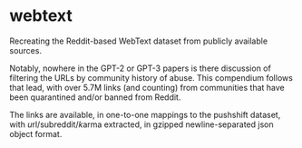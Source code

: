# webtext

Recreating the Reddit-based WebText dataset from publicly available sources.

Notably, nowhere in the GPT-2 or GPT-3 papers is there discussion of filtering the URLs by community history of abuse. This compendium follows that lead, with over 5.7M links (and counting) from communities that have been quarantined and/or banned from Reddit.

The links are available, in one-to-one mappings to the pushshift dataset, with *u*rl/sub*r*eddit/*k*arma extracted, in gzipped newline-separated json object format.
